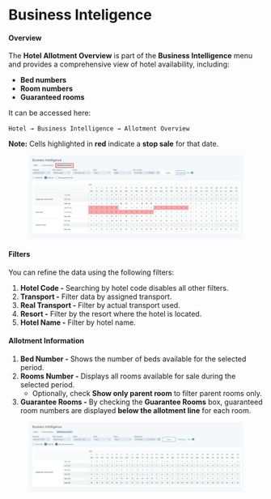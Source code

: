 # Business Inteligence

#### Overview

The **Hotel Allotment Overview** is part of the **Business Intelligence** menu and provides a comprehensive view of hotel availability, including:

* **Bed numbers**
* **Room numbers**
* **Guaranteed rooms**

It can be accessed here:

```
Hotel → Business Intelligence → Allotment Overview
```

**Note:** Cells highlighted in **red** indicate a **stop sale** for that date.

<figure><img src=".gitbook/assets/image (9) (1) (1) (1) (1) (1) (1) (1) (1) (1) (1) (1) (1) (1) (1) (1) (1) (1) (1) (1) (1) (1).png" alt=""><figcaption></figcaption></figure>

#### Filters

You can refine the data using the following filters:

1. **Hotel Code -** Searching by hotel code disables all other filters.
2. **Transport -** Filter data by assigned transport.
3. **Real Transport -** Filter by actual transport used.
4. **Resort -** Filter by the resort where the hotel is located.
5. **Hotel Name -** Filter by hotel name.

#### Allotment Information

1. **Bed Number -** Shows the number of beds available for the selected period.
2. **Rooms Number -** Displays all rooms available for sale during the selected period.
   * Optionally, check **Show only parent room** to filter parent rooms only.
3. **Guarantee Rooms -** By checking the **Guarantee Rooms** box, guaranteed room numbers are displayed **below the allotment line** for each room.

<figure><img src=".gitbook/assets/image (10) (1) (1) (1) (1) (1) (1) (1) (1) (1) (1) (1) (1) (1) (1) (1) (1) (1) (1) (1) (1) (1).png" alt=""><figcaption></figcaption></figure>
